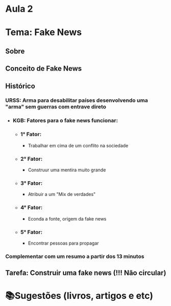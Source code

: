 # Aula 2

# Tema: Fake News

## Sobre

## Conceito de Fake News

## Histórico

### URSS: Arma para desabilitar países desenvolvendo uma "arma" sem guerras com entrave direto

- ### KGB: Fatores para o fake news funcionar:
    - ### 1° Fator:
        -  Trabalhar em cima de um conflito na sociedade
    - ### 2° Fator:
        - Construur uma mentira muito grande
    - ### 3° Fator:
        - Atribuir a um "Mix de verdades"
    - ### 4° Fator:
        - Econda a fonte, origem da fake news
    - ### 5° Fator:
        - Encontrar pessoas para propagar

### Complementar com um resumo a partir dos 13 minutos 

## Tarefa: Construir uma fake news (!!! Não circular)

# 📚Sugestões (livros, artigos e etc)
